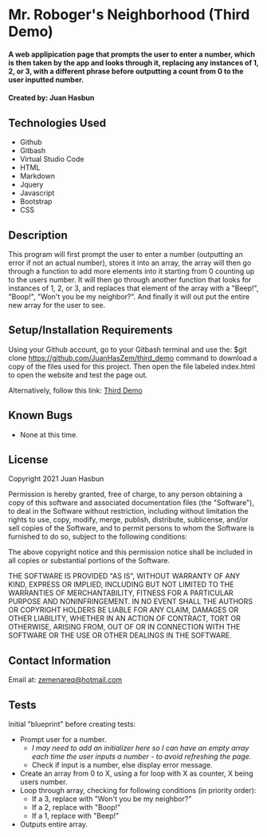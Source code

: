 # Mr. Roboger's Neighborhood (Third Demo)

#### A web applipication page that prompts the user to enter a number, which is then taken by the app and looks through it, replacing any instances of 1, 2, or 3, with a different phrase before outputting a count from 0 to the user inputted number.

#### Created by: Juan Hasbun

## Technologies Used

* Github
* Gitbash
* Virtual Studio Code
* HTML
* Markdown
* Jquery
* Javascript
* Bootstrap
* CSS

## Description

This program will first prompt the user to enter a number (outputting an error if not an actual number), stores it into an array, the array will then go through a function to add more elements into it starting from 0 counting up to the users number. It will then go through another function that looks for instances of 1, 2, or 3, and replaces that element of the array with a "Beep!", "Boop!", "Won't you be my neighbor?". And finally it will out put the entire new array for the user to see.

## Setup/Installation Requirements

Using your Github account, go to your Gitbash terminal and use the: $git clone https://github.com/JuanHasZem/third_demo command to download a copy of the files used for this project. Then open the file labeled index.html to open the website and test the page out.

Alternatively, follow this link: [Third Demo](https://github.com/JuanHasbunZem/third_demo)


## Known Bugs

* None at this time.

## License

Copyright 2021 Juan Hasbun

Permission is hereby granted, free of charge, to any person obtaining a copy of this software and associated documentation files (the "Software"), to deal in the Software without restriction, including without limitation the rights to use, copy, modify, merge, publish, distribute, sublicense, and/or sell copies of the Software, and to permit persons to whom the Software is furnished to do so, subject to the following conditions:

The above copyright notice and this permission notice shall be included in all copies or substantial portions of the Software.

THE SOFTWARE IS PROVIDED "AS IS", WITHOUT WARRANTY OF ANY KIND, EXPRESS OR IMPLIED, INCLUDING BUT NOT LIMITED TO THE WARRANTIES OF MERCHANTABILITY, FITNESS FOR A PARTICULAR PURPOSE AND NONINFRINGEMENT. IN NO EVENT SHALL THE AUTHORS OR COPYRIGHT HOLDERS BE LIABLE FOR ANY CLAIM, DAMAGES OR OTHER LIABILITY, WHETHER IN AN ACTION OF CONTRACT, TORT OR OTHERWISE, ARISING FROM, OUT OF OR IN CONNECTION WITH THE SOFTWARE OR THE USE OR OTHER DEALINGS IN THE SOFTWARE.

## Contact Information

Email at: <zemenareq@hotmail.com>

## Tests

Initial "blueprint" before creating tests:

* Prompt user for a number.
  * _I may need to add an initializer here so I can have an empty array each time the user inputs a number - to avoid refreshing the page._
  * Check if input is a number, else display error message.
* Create an array from 0 to X, using a for loop with X as counter, X being users number.
* Loop through array, checking for following conditions (in priority order):
  * If a 3, replace with "Won't you be my neighbor?"
  * If a 2, replace with "Boop!"
  * If a 1, replace with "Beep!"
* Outputs entire array.